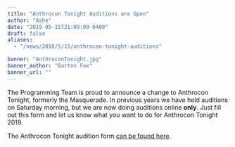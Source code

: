 ```yaml
---
title: "Anthrocon Tonight Auditions are Open"
author: "Ashe"
date: "2019-05-15T21:09:00-0400"
draft: false
aliases:
  - "/news/2018/5/15/anthrocon-tonight-auditions"

banner: "AnthroconTonight.jpg"
banner_author: "Barton Fox"
banner_url: ""
---
```


The Programming Team is proud to announce a change to Anthrocon Tonight, formerly the Masquerade. In previous years we have held auditions on Saturday morning, but we are now doing auditions online **only**. Just fill out this form and let us know what you want to do for Anthrocon Tonight 2019.

The Anthrocon Tonight audition form [can be found here](https://docs.google.com/forms/d/e/1FAIpQLSdlrwxQAqzXaOOaYoHP-3zbUtZrWdZFVTC8TzUlLkny1YCgwg/viewform).
